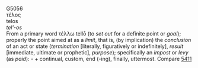<body>
  <p>G5056<br>  τέλος  <br> telos  <br><i>tel‘-os </i><br>From a primary word   τέλλω    tellō   (to <i>set</i> <i>out</i> for a definite point or <i>goal</i>); properly the point aimed at as a <i>limit</i>, that is, (by implication) the <i>conclusion</i> of an act or state (<i>termination</i> [literally, figuratively or indefinitely], <i>result</i> [immediate, ultimate or prophetic], <i>purpose</i>); specifically an <i>impost</i> or <i>levy</i> (as <i>paid</i>): - + continual, custom, end (-ing), finally, uttermost. Compare <a href="g5411.htm">5411</a> <br></p>
 </body>